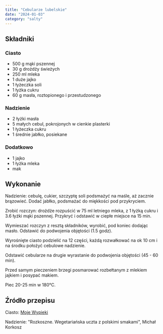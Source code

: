 ```yaml
---
title: "Cebularze lubelskie"
date: "2024-01-03"
category: "salty"
---
```


## Składniki

### Ciasto

- 500 g mąki pszennej
- 30 g drożdży świeżych
- 250 ml mleka
- 1 duże jajko
- 1 łyżeczka soli
- 1 łyżka cukru
- 60 g masła, roztopionego i przestudzonego

### Nadzienie

- 2 łyżki masła
- 5 małych cebul, pokrojonych w cienkie plasterki
- 1 łyżeczka cukru
- 1 średnie jabłko, posiekane

### Dodatkowo

- 1 jajko
- 1 łyżka mleka
- mak

## Wykonanie

Nadzienie: cebulę, cukier, szczyptę soli podsmażyć na maśle, aż zacznie brązowieć. Dodać jabłko, podsmażać do miękkości pod przykryciem.

Zrobić rozczyn: drożdże rozpuścić w 75 ml letniego mleka, z 1 łyżką cukru i 3.6 łyżki mąki pszennej. Przykryć i odstawić w ciepłe miejsce na 15 min.

Wymieszać rozczyn z resztą składników, wyrobić, pod koniec dodając masło. Odstawić do podwojenia objętości (1.5 godz).

Wyrośnięte ciasto podzielić na 12 części, każdą rozwałkować na ok 10 cm i na środku położyć cebulowe nadzienie.

Odstawić cebularze na drugie wyrastanie do podwojenia objętości (45 - 60 min).

Przed samym pieczeniem brzegi posmarować rozbełtanym z mlekiem jajkiem i posypać makiem.

Piec 20-25 min w 180°C.

## Źródło przepisu

Ciasto: [Moje Wypieki](https://mojewypieki.com/przepis/cebularze-lubelskie)

Nadzienie: "Rozkoszne. Wegetariańska uczta z polskimi smakami", Michał Korkosz
